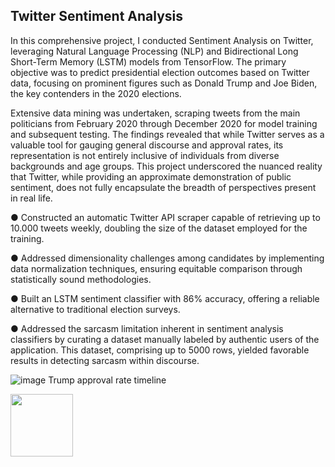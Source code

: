 
## Twitter Sentiment Analysis

In this comprehensive project, I conducted Sentiment Analysis on Twitter, leveraging Natural Language Processing (NLP) and Bidirectional Long Short-Term Memory (LSTM) models from TensorFlow. The primary objective was to predict presidential election outcomes based on Twitter data, focusing on prominent figures such as Donald Trump and Joe Biden, the key contenders in the 2020 elections.

Extensive data mining was undertaken, scraping tweets from the main politicians from February 2020 through December 2020 for model training and subsequent testing. The findings revealed that while Twitter serves as a valuable tool for gauging general discourse and approval rates, its representation is not entirely inclusive of individuals from diverse backgrounds and age groups. This project underscored the nuanced reality that Twitter, while providing an approximate demonstration of public sentiment, does not fully encapsulate the breadth of perspectives present in real life.

● Constructed an automatic Twitter API scraper capable of retrieving up to 10.000 tweets weekly, doubling the size of the dataset employed for the training.

● Addressed dimensionality challenges among candidates by implementing data normalization techniques, ensuring equitable comparison through statistically sound methodologies.

● Built an LSTM sentiment classifier with 86% accuracy, offering a reliable alternative to traditional election surveys.

● Addressed the sarcasm limitation inherent in sentiment analysis classifiers by curating a dataset manually labeled by authentic users of the application. This dataset, comprising up to 5000 rows, yielded favorable results in detecting sarcasm within discourse.




![image](https://github.com/jzuluaga02/data-science-portfolio/assets/114960212/90431fce-2a93-4b32-a4f9-5571603ef5bc)
  Trump approval rate timeline

<img align="left" width="100" height="100" src="https://github.com/jzuluaga02/data-science-portfolio/assets/114960212/90431fce-2a93-4b32-a4f9-5571603ef5bc">




